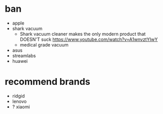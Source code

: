 # ban

- apple
- shark vacuum
  - Shark vacuum cleaner makes the only modern product that DOESN'T suck
    https://www.youtube.com/watch?v=A1wnvztYIwY
  - medical grade vacuum
- asus
- streamlabs
- huawei

# recommend brands
- ridgid
- lenovo
- ? xiaomi